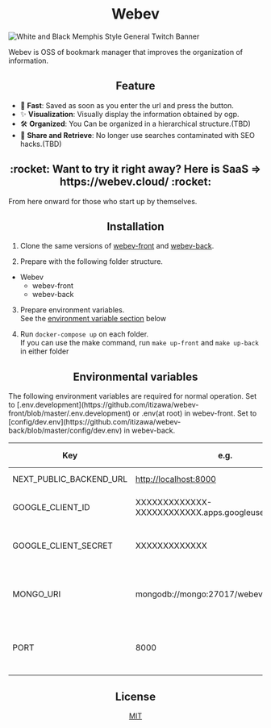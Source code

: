 <h1 align="center"> Webev </h1>

![White and Black Memphis Style General Twitch Banner](https://user-images.githubusercontent.com/48426654/111029110-33fd2900-843e-11eb-90a2-f4098a00a5a4.png)

Webev is OSS of bookmark manager that improves the organization of information.

<h2 align="center">
  Feature
</h2>

- 🐇 **Fast**: Saved as soon as you enter the url and press the button.
- ✨ **Visualization**: Visually display the information obtained by ogp.
- 🛠 **Organized**: You Can be organized in a hierarchical structure.(TBD)
- 🤝 **Share and Retrieve**: No longer use searches contaminated with SEO hacks.(TBD)

<h2 align="center">
  :rocket: Want to try it right away? Here is SaaS => https://webev.cloud/ :rocket:
</h2>

From here onward for those who start up by themselves.

<h2 align="center">
  Installation
</h2>

1. Clone the same versions of [webev-front](https://github.com/itizawa/webev-front) and [webev-back](https://github.com/itizawa/webev-back).

2. Prepare with the following folder structure.

- Webev
  - webev-front
  - webev-back

3. Prepare environment variables.  
See the [environment variable section](https://github.com/itizawa/webev-front/#--environmental-variables) below

4. Run `docker-compose up` on each folder.  
If you can use the make command, run `make up-front` and `make up-back` in either folder

<h2 align="center">
  Environmental variables
</h2>
The following environment variables are required for normal operation.
Set to [.env.development](https://github.com/itizawa/webev-front/blob/master/.env.development) or .env(at root) in webev-front.
Set to [config/dev.env](https://github.com/itizawa/webev-back/blob/master/config/dev.env) in webev-back.

|Key | e.g. | Required | Which set? | What is this? | memo |
|---|---|---|---|---|---|
|NEXT_PUBLIC_BACKEND_URL | <http://localhost:8000> | ✅ | webev-front | url of backend ||
|GOOGLE_CLIENT_ID | XXXXXXXXXXXXX-XXXXXXXXXXXX.apps.googleusercontent.com | ✅ | webev-front | client id for authentication of google ||
|GOOGLE_CLIENT_SECRET | XXXXXXXXXXXXX | ✅ | webev-front | client secret for authentication of google ||
|MONGO_URI | mongodb://mongo:27017/webev | ✅ | webev-front and webev-back | For storing credentials for using by next-auth  | |
|PORT | 8000 |  | webev-back | port for server  | Anything other than 3000 is fine |

<h2 align="center">
  License
</h2>

<div align="center">
  
  [MIT](LICENSE)
  
</div>
